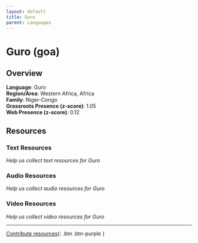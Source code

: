 ```yaml
---
layout: default
title: Guro
parent: Languages
---
```


# Guro (goa)

## Overview

**Language**: Guro  
**Region/Area**: Western Africa, Africa  
**Family**: Niger-Congo  
**Grassroots Presence (z-score)**: 1.05  
**Web Presence (z-score)**: 0.12  

## Resources

### Text Resources
*Help us collect text resources for Guro*

### Audio Resources
*Help us collect audio resources for Guro*

### Video Resources
*Help us collect video resources for Guro*

---

[Contribute resources](https://forms.office.com/e/1SfLJx3u1r){: .btn .btn-purple }
